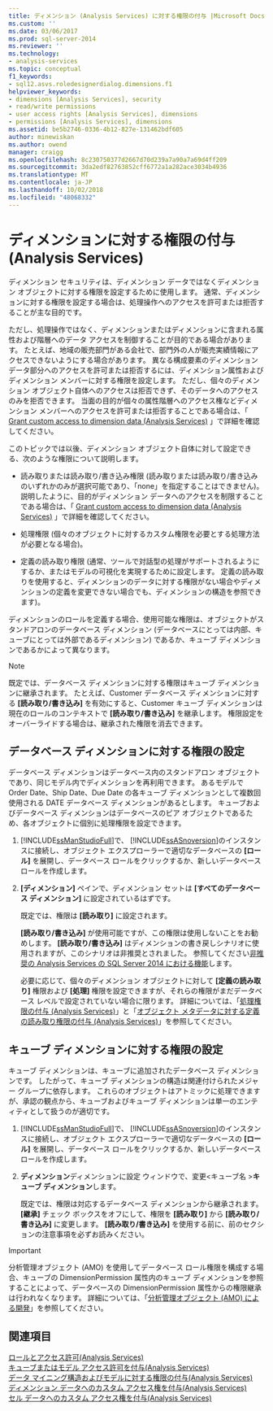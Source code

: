 ```yaml
---
title: ディメンション (Analysis Services) に対する権限の付与 |Microsoft Docs
ms.custom: ''
ms.date: 03/06/2017
ms.prod: sql-server-2014
ms.reviewer: ''
ms.technology:
- analysis-services
ms.topic: conceptual
f1_keywords:
- sql12.asvs.roledesignerdialog.dimensions.f1
helpviewer_keywords:
- dimensions [Analysis Services], security
- read/write permissions
- user access rights [Analysis Services], dimensions
- permissions [Analysis Services], dimensions
ms.assetid: be5b2746-0336-4b12-827e-131462bdf605
author: minewiskan
ms.author: owend
manager: craigg
ms.openlocfilehash: 8c230750377d2667d70d239a7a90a7a69d4ff209
ms.sourcegitcommit: 3da2edf82763852cff6772a1a282ace3034b4936
ms.translationtype: MT
ms.contentlocale: ja-JP
ms.lasthandoff: 10/02/2018
ms.locfileid: "48068332"
---
```

# <a name="grant-permissions-on-a-dimension-analysis-services"></a>ディメンションに対する権限の付与 (Analysis Services)
  ディメンション セキュリティは、ディメンション データではなくディメンション オブジェクトに対する権限を設定するために使用します。 通常、ディメンションに対する権限を設定する場合は、処理操作へのアクセスを許可または拒否することが主な目的です。  
  
 ただし、処理操作ではなく、ディメンションまたはディメンションに含まれる属性および階層へのデータ アクセスを制御することが目的である場合があります。 たとえば、地域の販売部門がある会社で、部門外の人が販売実績情報にアクセスできないようにする場合があります。 異なる構成要素のディメンション データ部分へのアクセスを許可または拒否するには、ディメンション属性およびディメンション メンバーに対する権限を設定します。 ただし、個々のディメンション オブジェクト自体へのアクセスは拒否できず、そのデータへのアクセスのみを拒否できます。 当面の目的が個々の属性階層へのアクセス権などディメンション メンバーへのアクセスを許可または拒否することである場合は、「 [Grant custom access to dimension data &#40;Analysis Services&#41;](grant-custom-access-to-dimension-data-analysis-services.md) 」で詳細を確認してください。  
  
 このトピックでは以後、ディメンション オブジェクト自体に対して設定できる、次のような権限について説明します。  
  
-   読み取りまたは読み取り/書き込み権限 (読み取りまたは読み取り/書き込みのいずれかのみが選択可能であり、「none」を指定することはできません)。 説明したように、目的がディメンション データへのアクセスを制限することである場合は、「 [Grant custom access to dimension data &#40;Analysis Services&#41;](grant-custom-access-to-dimension-data-analysis-services.md) 」で詳細を確認してください。  
  
-   処理権限 (個々のオブジェクトに対するカスタム権限を必要とする処理方法が必要となる場合)。  
  
-   定義の読み取り権限 (通常、ツールで対話型の処理がサポートされるようにするか、またはモデルの可視化を実現するために設定します。 定義の読み取りを使用すると、ディメンションのデータに対する権限がない場合やディメンションの定義を変更できない場合でも、ディメンションの構造を参照できます)。  
  
 ディメンションのロールを定義する場合、使用可能な権限は、オブジェクトがスタンドアロンのデータベース ディメンション (データベースにとっては内部、キューブにとっては外部であるディメンション) であるか、キューブ ディメンションであるかによって異なります。  
  
> [!NOTE]  
>  既定では、データベース ディメンションに対する権限はキューブ ディメンションに継承されます。 たとえば、Customer データベース ディメンションに対する **[読み取り/書き込み]** を有効にすると、Customer キューブ ディメンションは現在のロールのコンテキストで **[読み取り/書き込み]** を継承します。 権限設定をオーバーライドする場合は、継承された権限を消去できます。  
  
## <a name="set-permissions-on-a-database-dimension"></a>データベース ディメンションに対する権限の設定  
 データベース ディメンションはデータベース内のスタンドアロン オブジェクトであり、同じモデル内でディメンションを再利用できます。 あるモデルで Order Date、Ship Date、Due Date の各キューブ ディメンションとして複数回使用される DATE データベース ディメンションがあるとします。 キューブおよびデータベース ディメンションはデータベースのピア オブジェクトであるため、各オブジェクトに個別に処理権限を設定できます。  
  
1.  [!INCLUDE[ssManStudioFull](../../includes/ssmanstudiofull-md.md)]で、 [!INCLUDE[ssASnoversion](../../includes/ssasnoversion-md.md)]のインスタンスに接続し、オブジェクト エクスプローラーで適切なデータベースの **[ロール]** を展開し、データベース ロールをクリックするか、新しいデータベース ロールを作成します。  
  
2.  **[ディメンション]** ペインで、ディメンション セットは **[すべてのデータベース ディメンション]** に設定されているはずです。  
  
     既定では、権限は **[読み取り]** に設定されます。  
  
     **[読み取り/書き込み]** が使用可能ですが、この権限は使用しないことをお勧めします。 **[読み取り/書き込み]** はディメンションの書き戻しシナリオに使用されますが、このシナリオは非推奨とされました。 参照してください[非推奨の Analysis Services の SQL Server 2014 における機能](../deprecated-analysis-services-features-in-sql-server-2014.md)します。  
  
     必要に応じて、個々のディメンション オブジェクトに対して **[定義の読み取り]** 権限および **[処理]** 権限を設定できますが、それらの権限がまだデータベース レベルで設定されていない場合に限ります。 詳細については、「[処理権限の付与 &#40;Analysis Services&#41;](grant-process-permissions-analysis-services.md)」と「[オブジェクト メタデータに対する定義の読み取り権限の付与 &#40;Analysis Services&#41;](grant-read-definition-permissions-on-object-metadata-analysis-services.md)」を参照してください。  
  
## <a name="set-permissions-on-a-cube-dimension"></a>キューブ ディメンションに対する権限の設定  
 キューブ ディメンションは、キューブに追加されたデータベース ディメンションです。 したがって、キューブ ディメンションの構造は関連付けられたメジャー グループに依存します。 これらのオブジェクトはアトミックに処理できますが、承認の観点から、キューブおよびキューブ ディメンションは単一のエンティティとして扱うのが適切です。  
  
1.  [!INCLUDE[ssManStudioFull](../../includes/ssmanstudiofull-md.md)]で、 [!INCLUDE[ssASnoversion](../../includes/ssasnoversion-md.md)]のインスタンスに接続し、オブジェクト エクスプローラーで適切なデータベースの **[ロール]** を展開し、データベース ロールをクリックするか、新しいデータベース ロールを作成します。  
  
2.  **ディメンション**ディメンションに設定 ウィンドウで、変更\<キューブ名 >**キューブ ディメンション**します。  
  
     既定では、権限は対応するデータベース ディメンションから継承されます。 **[継承]** チェック ボックスをオフにして、権限を **[読み取り]** から **[読み取り/書き込み]** に変更します。 **[読み取り/書き込み]** を使用する前に、前のセクションの注意事項を必ずお読みください。  
  
> [!IMPORTANT]  
>  分析管理オブジェクト (AMO) を使用してデータベース ロール権限を構成する場合、キューブの DimensionPermission 属性内のキューブ ディメンションを参照することによって、データベースの DimensionPermission 属性からの権限継承は行われなくなります。 詳細については、「[分析管理オブジェクト &#40;AMO&#41; による開発](analysis-management-objects/developing-with-analysis-management-objects-amo.md)」を参照してください。  
  
## <a name="see-also"></a>関連項目  
 [ロールとアクセス許可&#40;Analysis Services&#41;](roles-and-permissions-analysis-services.md)   
 [キューブまたはモデル アクセス許可を付与&#40;Analysis Services&#41;](grant-cube-or-model-permissions-analysis-services.md)   
 [データ マイニング構造およびモデルに対する権限の付与&#40;Analysis Services&#41;](grant-permissions-on-data-mining-structures-and-models-analysis-services.md)   
 [ディメンション データへのカスタム アクセス権を付与&#40;Analysis Services&#41;](grant-custom-access-to-dimension-data-analysis-services.md)   
 [セル データへのカスタム アクセス権を付与&#40;Analysis Services&#41;](grant-custom-access-to-cell-data-analysis-services.md)  
  
  
